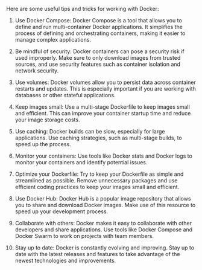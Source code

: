 Here are some useful tips and tricks for working with Docker:

1. Use Docker Compose: Docker Compose is a tool that allows you to define and run multi-container Docker applications. It simplifies the process of defining and orchestrating containers, making it easier to manage complex applications.

2. Be mindful of security: Docker containers can pose a security risk if used improperly. Make sure to only download images from trusted sources, and use security features such as container isolation and network security.

3. Use volumes: Docker volumes allow you to persist data across container restarts and updates. This is especially important if you are working with databases or other stateful applications.

4. Keep images small: Use a multi-stage Dockerfile to keep images small and efficient. This can improve your container startup time and reduce your image storage costs.

5. Use caching: Docker builds can be slow, especially for large applications. Use caching strategies, such as multi-stage builds, to speed up the process.

6. Monitor your containers: Use tools like Docker stats and Docker logs to monitor your containers and identify potential issues.

7. Optimize your Dockerfile: Try to keep your Dockerfile as simple and streamlined as possible. Remove unnecessary packages and use efficient coding practices to keep your images small and efficient.

8. Use Docker Hub: Docker Hub is a popular image repository that allows you to share and download Docker images. Make use of this resource to speed up your development process.

9. Collaborate with others: Docker makes it easy to collaborate with other developers and share applications. Use tools like Docker Compose and Docker Swarm to work on projects with team members.

10. Stay up to date: Docker is constantly evolving and improving. Stay up to date with the latest releases and features to take advantage of the newest technologies and improvements.
